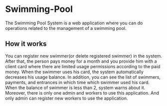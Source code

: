 # Swimming-Pool

The Swimming Pool System is a web application where you can do operations related to the management of a swimming pool.

## How it works

You can register new swimmer(or delete registered swimmer) in the system. After that, the person pays money for a month and you provide him with a client card where there are limited usage permissions according to the paid money. When the swimmer uses his card, the system automatically decreases his usage balance. In addition, you can see the list of swimmers, payments, and entrances in which time which swimmer used his card. When the balance of swimmer is less than 2, system warns about it. Moreover, there is only one admin and workers to use this application. And only admin can register new workers to use the application.
